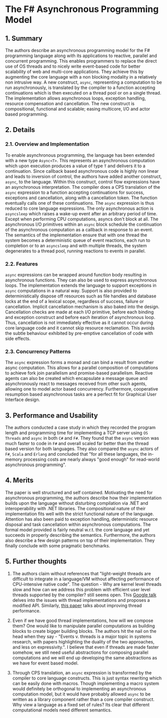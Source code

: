 # The F# Asynchronous Programming Model

## 1. Summary

The authors describe an asynchronous programming model for the F# programming language along with its applications to reactive, parallel and concurrent programming. This enables programmers to replace the direct use of OS threads and to nicely write event-based code for better scalability of web and multi-core applications. They achieve this by augmenting the core language with a non blocking modality in a relatively non intrusive way. A new construct, `async`, representing a computation to be run asynchronously, is translated by the compiler to a function accepting continuations which is then executed on a thread pool or on a single thread. The implementation allows asynchronous loops, exception handling, resource compensation and cancellation. The new construct is compositional, functional and scalable; easing multicore, I/O and actor based programming.

## 2. Details

### 2.1. Overview and Implementation

To enable asynchronous programming, the language has been extended with a new type `Async<T>`. This represents an asynchronous computation which upon execution produces a value of type `T` and delivers it to a continuation. Since callback based asynchronous code is highly non linear and leads to inversion of control, the authors have added another construct, `async`, to the language. Within this construct, control flow expressions have an asynchronous interpretation. The compiler does a CPS translation of the `async` expression to a function accepting continuations for success, exceptions and cancellation, along with a cancellation token. The function eventually calls one of these continuations. The `async` expression is thus reduced to core language expressions. The only asynchronous action is `asyncsleep` which raises a wake-up event after an arbitrary period of time. Except when performing CPU computations, asyncs don't block at all. The asynchronous I/O primitives within an `async` block schedule the continuation of the asynchronous computation as a callback in response to an event. The semantics of the implementation ensure that with one thread the system becomes a deterministic queue of event reactions, each run to completion or to an `asyncsleep` and with multiple threads, the system degenerates to a thread pool, running reactions to events in parallel.

### 2.2. Features
`async` expressions can be wrapped around function body resulting in asynchronous functions. They can also be used to express asynchronous loops.
The implementation extends the language to support exceptions in `async` computations in a natural way. Support is also provided to deterministically dispose off resources such as file handles and database locks at the end of a lexical scope, regardless of success, failure or cancellation. Implicit cancellation mechanism is also baked into the design. Cancellation checks are made at each I/O primitive, before each binding and exception construct and before each iteration of asynchronous loop. Thus, cancellation is not immediately effective as it cannot occur during core language code and it cannot skip resource reclamation. This avoids the subtle behaviour exhibited by pre-emptive cancellation of code with side effects.

### 2.3. Concurrency Patterns
The `async` expression forms a monad and can bind a result from another async computation. This allows for a parallel composition of computations to achieve fork join parallelism and promise-based parallelism. Reactive agents can also be created which encapsulate a message queue and asynchronously react to messages received from other such agents, allowing one to model actor based concurrency. Furthermore, cooperative resumption based asynchronous tasks are a perfect fit for Graphical User Interface design. 

## 3. Performance and Usability
The authors conducted a case study in which they recorded the program length and programming time for implementing a TCP server using `OS Threads` and `async` in both `C#` and `F#`. They found that the `async` version was much faster to code in `F#` and overall scaled far better than the thread based version for both languages.  They also compared the `async` actors of `F#`, `Scala` and `Erlang` and concluded that "for all these languages, the in-memory processing costs are nearly always "good enough" for read-world asynchronous programming".

## 4. Merits
The paper is well structured and self contained. Motivating the need for asynchronous programming, the authors describe how their implementation builds upon the language without disturbing compilation via .NET and interoperability with .NET libraries. The compositional nature of their implementation fits well with the strict functional nature of the language. Attention has also been paid to exception handling, deterministic resource disposal and task cancellation within asynchronous computations. The formal model provided is fairly neutral w.r.t. the core language and yet succeeds in properly describing the semantics. Furthermore, the authors also describe a few design patterns on top of their implementation. They finally conclude with some pragmatic benchmarks.

## 5. Further thoughts
1. The authors claim without references that "light-weight threads are difficult to integrate in a language/VM without affecting performance of CPU-intensive native code". The question - Why are kernel level threads slow and how can we address this problem with efficient user level threads supported by the compiler? still seems open. This [Google talk](https://www.youtube.com/watch?v=KXuZi9aeGTw) delves into the issues with thread implementations and proposes a modified API. Similarly, [this paper](http://dl.acm.org/citation.cfm?id=1251058) talks about improving thread performance. 

2. Even if we have good thread implementations, how will we compose them? One would like to manipulate parallel computations as building blocks to create bigger building blocks. The authors hit the nail on the head when they say - "Events v. threads is a major topic in systems research, with papers highlighting the duality of the two approaches, and less on expressivity.". I believe that even if threads are made faster somehow, we still need useful abstractions for composing parallel computations and we will end up developing the same abstractions as we have for event based model. 

3. Through CPS translation, an `async` expression is transformed by the compiler to core language constructs. This is just syntax rewriting which can be easily done with macros. Though implementing a macro system would definitely be orthogonal to implementing an asynchronous computation model, but it would have probably allowed `async` to be written as a library component rather than a core compiler construct. Why view a language as a fixed set of rules? Its clear that different computational models need different semantics.
